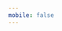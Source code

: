 ```yaml
---
mobile: false
---
```



<!-- <code src='./demo/dymic.tsx'></code> -->

<!-- <code src='./demo/defaultChange.tsx'></code> -->

<!-- <code src='./test/bigJson.tsx'></code> -->

<!-- <code src='./test/bind.tsx'></code> -->

<!-- <code src='./test/list.tsx'></code> -->

<!-- <code src='./test/dependencies.tsx'></code> -->

<code src='./test/removeHidden.tsx'></code>